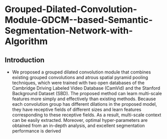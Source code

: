 # Grouped-Dilated-Convolution-Module-GDCM--based-Semantic-Segmentation-Network-with-Algorithm

## Introduction
* We proposed a grouped dilated convolution module that combines existing grouped convolutions and atrous spatial pyramid pooling techniques, which were trained with two open databases of the Cambridge Driving Labeled Video Database (CamVid) and the Stanford Background Dataset (SBD). The proposed method can learn multi-scale features more simply and effectively than existing methods. Because each convolution group has different dilations in the proposed model, they have receptive fields of different sizes and learn features corresponding to these receptive fields. As a result, multi-scale context can be easily extracted. Moreover, optimal hyper-parameters are obtained from an in-depth analysis, and excellent segmentation performance is derived

